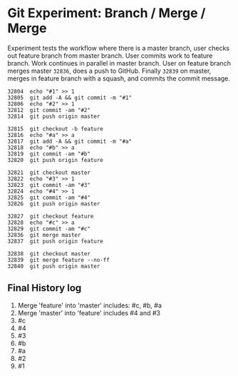 # Git Experiment: Branch / Merge / Merge

Experiment tests the workflow where there is a master branch, user checks
out feature branch from master branch. User commits work to feature branch.
Work continues in parallel in master branch. User on feature branch merges
master `32836`, does a push to GitHub. Finally `32839` on master, merges
in feature branch with a squash, and commits the commit message.


```
32804  echo "#1" >> 1
32805  git add -A && git commit -m "#1"
32806  echo "#2" >> 1
32812  git commit -am "#2"
32814  git push origin master

32815  git checkout -b feature
32816  echo "#a" >> a
32817  git add -A && git commit -m "#a"
32818  echo "#b" >> a
32819  git commit -am "#b"
32820  git push origin feature

32821  git checkout master
32822  echo "#3" >> 1
32823  git commit -am "#3"
32824  echo "#4" >> 1
32825  git commit -am "#4"
32826  git push origin master

32827  git checkout feature
32828  echo "#c" >> a
32829  git commit -am "#c"
32836  git merge master
32837  git push origin feature

32838  git checkout master
32839  git merge feature --no-ff
32840  git push origin master
```

## Final History log
1. Merge 'feature' into 'master' includes: #c, #b, #a
1. Merge 'master' into 'feature' includes #4 and #3
1. #c
1. #4
1. #3
1. #b
1. #a
1. #2
1. #1

